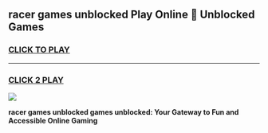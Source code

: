 
## racer games unblocked Play Online 👋 Unblocked Games
<h3>
<a href="https://premium.freeplayer.one?title=racer_games_unblocked&ref=19F">CLICK TO PLAY</a></h3>
<hr>

<h3>
<a href="https://premium.freeplayer.one?title=racer_games_unblocked&ref=19F">CLICK 2 PLAY</a>
  
</h3>

<a href="https://premium.freeplayer.one?title=racer_games_unblocked&ref=19F"><img src="https://clearcache.store/games.png"></a>


**racer games unblocked games unblocked: Your Gateway to Fun and Accessible Online Gaming**
